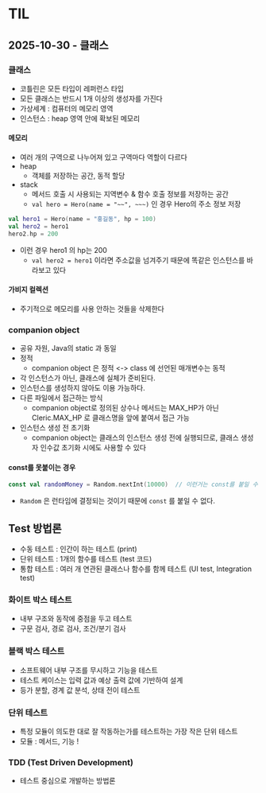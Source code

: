 # TIL

## 2025-10-30 - 클래스

### 클래스

- 코틀린은 모든 타입이 레퍼런스 타입
- 모든 클래스는 반드시 1개 이상의 생성자를 가진다
- 가상세계 : 컴퓨터의 메모리 영역
- 인스턴스 : heap 영역 안에 확보된 메모리

#### 메모리

- 여러 개의 구역으로 나누어져 있고 구역마다 역할이 다르다
- heap
  - 객체를 저장하는 공간, 동적 할당
- stack
  - 메서드 호출 시 사용되는 지역변수 & 함수 호출 정보를 저장하는 공간
  - `val hero = Hero(name = "~~", ~~~)` 인 경우 Hero의 주소 정보 저장

```kotlin
val hero1 = Hero(name = "홍길동", hp = 100)
val hero2 = hero1
hero2.hp = 200
```

- 이런 경우 hero1 의 hp는 200
  - `val hero2 = hero1` 이라면 주소값을 넘겨주기 때문에 똑같은 인스턴스를 바라보고 있다

#### 가비지 컬렉션

- 주기적으로 메모리를 사용 안하는 것들을 삭제한다

### companion object

- 공유 자원, Java의 static 과 동일
- 정적
  - companion object 은 정적 <-> class 에 선언된 매개변수는 동적
- 각 인스턴스가 아닌, 클래스에 실체가 준비된다.
- 인스턴스를 생성하지 않아도 이용 가능하다.
- 다른 파일에서 접근하는 방식
  - companion object로 정의된 상수나 메서드는 MAX_HP가 아닌 Cleric.MAX_HP 로 클래스명을 앞에 붙여서 접근 가능
- 인스턴스 생성 전 초기화
  - companion object는 클래스의 인스턴스 생성 전에 실행되므로, 클래스 생성자 인수값 초기화 시에도 사용할 수 있다

#### const를 못붙이는 경우

```kotlin
const val randomMoney = Random.nextInt(10000)  // 이런거는 const를 붙일 수 없음.
```

- `Random` 은 런타임에 결정되는 것이기 때문에 `const` 를 붙일 수 없다.

## Test 방법론

- 수동 테스트 : 인간이 하는 테스트 (print)
- 단위 테스트 : 1개의 함수를 테스트 (test 코드)
- 통합 테스트 : 여러 개 연관된 클래스나 함수를 함께 테스트 (UI test, Integration test)

### 화이트 박스 테스트

- 내부 구조와 동작에 중점을 두고 테스트
- 구문 검사, 경로 검사, 조건/분기 검사

### 블랙 박스 테스트

- 소프트웨어 내부 구조를 무시하고 기능을 테스트
- 테스트 케이스는 입력 값과 예상 출력 값에 기반하여 설계
- 등가 분할, 경계 값 분석, 상태 전이 테스트

### 단위 테스트

- 특정 모듈이 의도한 대로 잘 작동하는가를 테스트하는 가장 작은 단위 테스트
- 모듈 : 메서드, 기능 !

### TDD (Test Driven Development)

- 테스트 중심으로 개발하는 방법론